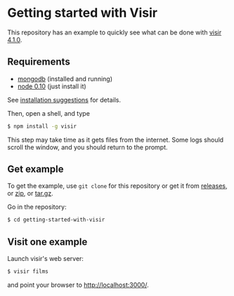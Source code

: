 # Getting started with Visir

This repository has an example to quickly see what can be done with
[visir 4.1.0](https://github.com/madec-project/ezvisir/tree/v4.1.0).

## Requirements

- [mongodb](http://docs.mongodb.org/manual/installation/) (installed and running)
- [node 0.10](http://nodejs.org/) (just install it)

See [installation suggestions](./INSTALLATION.md) for details.

Then, open a shell, and type 

```sh
$ npm install -g visir
```

This step may take time as it gets files from the internet.
Some logs should scroll the window, and you should return to the prompt.

## Get example

To get the example, use `git clone` for this repository or get it from
[releases](https://github.com/madec-project/getting-started-with-visir/releases),
or [zip](https://github.com/madec-project/getting-started-with-visir/archive/master.zip),
or [tar.gz](https://github.com/madec-project/getting-started-with-visir/archive/master.tar.gz).

Go in the repository:

```sh
$ cd getting-started-with-visir
```

## Visit one example

Launch visir's web server:

```sh
$ visir films
```

and point your browser to [http://localhost:3000/](http://localhost:3000/).

